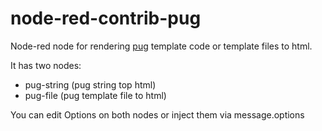 # node-red-contrib-pug
Node-red node for rendering [pug](https://pugjs.org/) template code or template files to html.

It has two nodes:
*   pug-string (pug string top html)
*   pug-file (pug template file to html)

You can edit Options on both nodes or inject them via message.options
